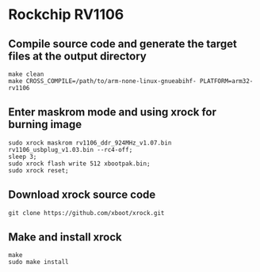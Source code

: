 # Rockchip RV1106

## Compile source code and generate the target files at the output directory
```shell
make clean
make CROSS_COMPILE=/path/to/arm-none-linux-gnueabihf- PLATFORM=arm32-rv1106
```

## Enter maskrom mode and using xrock for burning image
```shell
sudo xrock maskrom rv1106_ddr_924MHz_v1.07.bin rv1106_usbplug_v1.03.bin --rc4-off;
sleep 3;
sudo xrock flash write 512 xbootpak.bin;
sudo xrock reset;
```

## Download xrock source code
```shell
git clone https://github.com/xboot/xrock.git
```

## Make and install xrock
```shell
make
sudo make install
```

